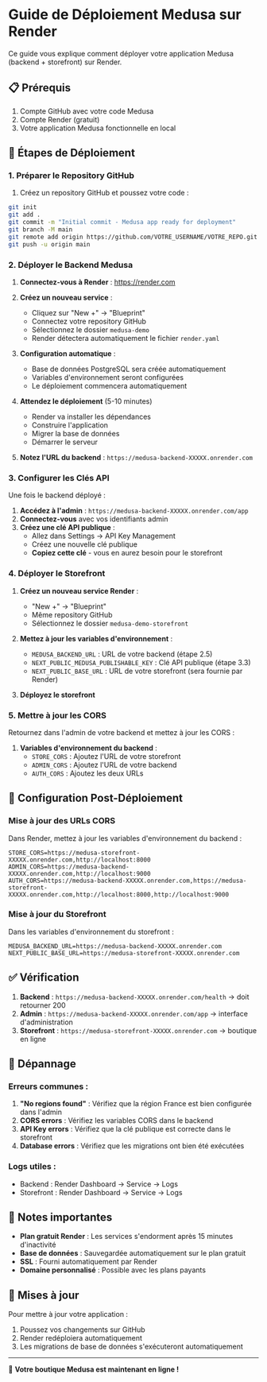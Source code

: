 # Guide de Déploiement Medusa sur Render

Ce guide vous explique comment déployer votre application Medusa (backend + storefront) sur Render.

## 📋 Prérequis

1. Compte GitHub avec votre code Medusa
2. Compte Render (gratuit)
3. Votre application Medusa fonctionnelle en local

## 🚀 Étapes de Déploiement

### 1. Préparer le Repository GitHub

1. Créez un repository GitHub et poussez votre code :
```bash
git init
git add .
git commit -m "Initial commit - Medusa app ready for deployment"
git branch -M main
git remote add origin https://github.com/VOTRE_USERNAME/VOTRE_REPO.git
git push -u origin main
```

### 2. Déployer le Backend Medusa

1. **Connectez-vous à Render** : https://render.com
2. **Créez un nouveau service** :
   - Cliquez sur "New +" → "Blueprint"
   - Connectez votre repository GitHub
   - Sélectionnez le dossier `medusa-demo`
   - Render détectera automatiquement le fichier `render.yaml`

3. **Configuration automatique** :
   - Base de données PostgreSQL sera créée automatiquement
   - Variables d'environnement seront configurées
   - Le déploiement commencera automatiquement

4. **Attendez le déploiement** (5-10 minutes)
   - Render va installer les dépendances
   - Construire l'application
   - Migrer la base de données
   - Démarrer le serveur

5. **Notez l'URL du backend** : `https://medusa-backend-XXXXX.onrender.com`

### 3. Configurer les Clés API

Une fois le backend déployé :

1. **Accédez à l'admin** : `https://medusa-backend-XXXXX.onrender.com/app`
2. **Connectez-vous** avec vos identifiants admin
3. **Créez une clé API publique** :
   - Allez dans Settings → API Key Management
   - Créez une nouvelle clé publique
   - **Copiez cette clé** - vous en aurez besoin pour le storefront

### 4. Déployer le Storefront

1. **Créez un nouveau service Render** :
   - "New +" → "Blueprint"
   - Même repository GitHub
   - Sélectionnez le dossier `medusa-demo-storefront`

2. **Mettez à jour les variables d'environnement** :
   - `MEDUSA_BACKEND_URL` : URL de votre backend (étape 2.5)
   - `NEXT_PUBLIC_MEDUSA_PUBLISHABLE_KEY` : Clé API publique (étape 3.3)
   - `NEXT_PUBLIC_BASE_URL` : URL de votre storefront (sera fournie par Render)

3. **Déployez le storefront**

### 5. Mettre à jour les CORS

Retournez dans l'admin de votre backend et mettez à jour les CORS :

1. **Variables d'environnement du backend** :
   - `STORE_CORS` : Ajoutez l'URL de votre storefront
   - `ADMIN_CORS` : Ajoutez l'URL de votre backend
   - `AUTH_CORS` : Ajoutez les deux URLs

## 🔧 Configuration Post-Déploiement

### Mise à jour des URLs CORS

Dans Render, mettez à jour les variables d'environnement du backend :

```
STORE_CORS=https://medusa-storefront-XXXXX.onrender.com,http://localhost:8000
ADMIN_CORS=https://medusa-backend-XXXXX.onrender.com,http://localhost:9000
AUTH_CORS=https://medusa-backend-XXXXX.onrender.com,https://medusa-storefront-XXXXX.onrender.com,http://localhost:8000,http://localhost:9000
```

### Mise à jour du Storefront

Dans les variables d'environnement du storefront :

```
MEDUSA_BACKEND_URL=https://medusa-backend-XXXXX.onrender.com
NEXT_PUBLIC_BASE_URL=https://medusa-storefront-XXXXX.onrender.com
```

## ✅ Vérification

1. **Backend** : `https://medusa-backend-XXXXX.onrender.com/health` → doit retourner 200
2. **Admin** : `https://medusa-backend-XXXXX.onrender.com/app` → interface d'administration
3. **Storefront** : `https://medusa-storefront-XXXXX.onrender.com` → boutique en ligne

## 🐛 Dépannage

### Erreurs communes :

1. **"No regions found"** : Vérifiez que la région France est bien configurée dans l'admin
2. **CORS errors** : Vérifiez les variables CORS dans le backend
3. **API Key errors** : Vérifiez que la clé publique est correcte dans le storefront
4. **Database errors** : Vérifiez que les migrations ont bien été exécutées

### Logs utiles :

- Backend : Render Dashboard → Service → Logs
- Storefront : Render Dashboard → Service → Logs

## 📝 Notes importantes

- **Plan gratuit Render** : Les services s'endorment après 15 minutes d'inactivité
- **Base de données** : Sauvegardée automatiquement sur le plan gratuit
- **SSL** : Fourni automatiquement par Render
- **Domaine personnalisé** : Possible avec les plans payants

## 🔄 Mises à jour

Pour mettre à jour votre application :

1. Poussez vos changements sur GitHub
2. Render redéploiera automatiquement
3. Les migrations de base de données s'exécuteront automatiquement

---

🎉 **Votre boutique Medusa est maintenant en ligne !**
